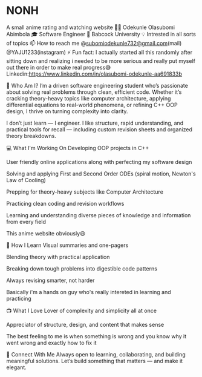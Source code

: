 # NONH
A small anime rating and watching website
🙋‍♂️ Odekunle Olasubomi Abimbola
🎓 Software Engineer
📍 Babcock University
💡 Intrested in all sorts of topics
📫 How to reach me @subomiodekunle732@gmail.com(mail) @YAJU1233(instagram)
⚡ Fun fact: I actually started all this randomly after sitting down and realizing i needed to be more serious and really put myself out there in order to make real progress😅
Linkedin:https://www.linkedin.com/in/olasubomi-odekunle-aa691833b

🚀 Who Am I?
I’m a driven software engineering student who’s passionate about solving real problems through clean, efficient code. Whether it’s cracking theory-heavy topics like computer architecture, applying differential equations to real-world phenomena, or refining C++ OOP design, I thrive on turning complexity into clarity.

I don’t just learn — I engineer. I like structure, rapid understanding, and practical tools for recall — including custom revision sheets and organized theory breakdowns.

💻 What I'm Working On
Developing OOP projects in C++

User friendly online applications along with perfecting my software design

Solving and applying First and Second Order ODEs (spiral motion, Newton's Law of Cooling)

Prepping for theory-heavy subjects like Computer Architecture

Practicing clean coding and revision workflows

Learning and understanding diverse pieces of knowledge and information from every field

This anime website obviously😆

🎯 How I Learn
Visual summaries and one-pagers

Blending theory with practical application

Breaking down tough problems into digestible code patterns

Always revising smarter, not harder

Basically i'm a hands on guy who's really intereted in learning and practicing

📺 What I Love
Lover of complexity and simplicity all at once

Appreciator of structure, design, and content that makes sense

The best feeling to me is when something is wrong and you know why it went wrong and exactly how to fix it

🔗 Connect With Me
Always open to learning, collaborating, and building meaningful solutions.
Let’s build something that matters — and make it elegant.














